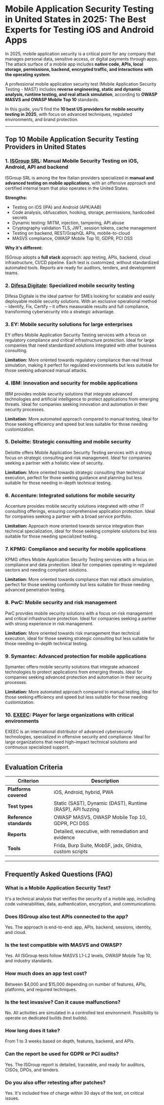 # Mobile Application Security Testing in United States in 2025: The Best Experts for Testing iOS and Android Apps

In 2025, mobile application security is a critical point for any company that manages personal data, sensitive access, or digital payments through apps. The attack surface of a mobile app includes **native code, APIs, local storage, permissions, backend, encrypted traffic, and interactions with the operating system**.

A professional mobile application security test (Mobile Application Security Testing - MAST) includes **reverse engineering, static and dynamic analysis, runtime testing, and real attack simulation**, according to **OWASP MASVS and OWASP Mobile Top 10** standards.

In this guide, you'll find the **10 best US providers for mobile security testing in 2025**, with focus on advanced techniques, regulated environments, and brand protection.

---

## Top 10 Mobile Application Security Testing Providers in United States

### 1. [ISGroup SRL](https://www.isgroup.it/it/index.html): Manual Mobile Security Testing on iOS, Android, API and backend

ISGroup SRL is among the few Italian providers specialized in **manual and advanced testing on mobile applications**, with an offensive approach and certified internal team that also operates in the United States.

**Strengths:**

- Testing on iOS (IPA) and Android (APK/AAB)
- Code analysis, obfuscation, hooking, storage, permissions, hardcoded secrets
- Dynamic testing: MITM, injection, tampering, API abuse
- Cryptography validation TLS, JWT, session tokens, cache management
- Testing on backend, REST/GraphQL APIs, mobile-to-cloud
- MASVS compliance, OWASP Mobile Top 10, GDPR, PCI DSS

**Why it's different:**

ISGroup adopts a **full stack** approach: app testing, APIs, backend, cloud infrastructure, CI/CD pipeline. Each test is customized, without standardized automated tools. Reports are ready for auditors, tenders, and development teams.

### 2. [Difesa Digitale](https://www.difesadigitale.it/): Specialized mobile security testing

Difesa Digitale is the ideal partner for SMEs looking for scalable and easily deployable mobile security solutions. With an exclusive operational method – Identify, Fix, Certify – it offers measurable results and full compliance, transforming cybersecurity into a strategic advantage.

### 3. EY: Mobile security solutions for large enterprises

EY offers Mobile Application Security Testing services with a focus on regulatory compliance and critical infrastructure protection. Ideal for large companies that need standardized solutions integrated with other business consulting.

**Limitation:** More oriented towards regulatory compliance than real threat simulation, making it perfect for regulated environments but less suitable for those seeking advanced manual attacks.

### 4. IBM: Innovation and security for mobile applications

IBM provides mobile security solutions that integrate advanced technologies and artificial intelligence to protect applications from emerging threats. Ideal for companies seeking innovation and automation in their security processes.

**Limitation:** More automated approach compared to manual testing, ideal for those seeking efficiency and speed but less suitable for those needing customization.

### 5. Deloitte: Strategic consulting and mobile security

Deloitte offers Mobile Application Security Testing services with a strong focus on strategic consulting and risk management. Ideal for companies seeking a partner with a holistic view of security.

**Limitation:** More oriented towards strategic consulting than technical execution, perfect for those seeking guidance and planning but less suitable for those needing in-depth technical testing.

### 6. Accenture: Integrated solutions for mobile security

Accenture provides mobile security solutions integrated with other IT consulting offerings, ensuring comprehensive application protection. Ideal for companies seeking a partner with a broad service portfolio.

**Limitation:** Approach more oriented towards service integration than technical specialization, ideal for those seeking complete solutions but less suitable for those needing specialized testing.

### 7. KPMG: Compliance and security for mobile applications

KPMG offers Mobile Application Security Testing services with a focus on compliance and data protection. Ideal for companies operating in regulated sectors and needing compliant solutions.

**Limitation:** More oriented towards compliance than real attack simulation, perfect for those seeking conformity but less suitable for those needing advanced penetration testing.

### 8. PwC: Mobile security and risk management

PwC provides mobile security solutions with a focus on risk management and critical infrastructure protection. Ideal for companies seeking a partner with strong experience in risk management.

**Limitation:** More oriented towards risk management than technical execution, ideal for those seeking strategic consulting but less suitable for those needing in-depth technical testing.

### 9. Symantec: Advanced protection for mobile applications

Symantec offers mobile security solutions that integrate advanced technologies to protect applications from emerging threats. Ideal for companies seeking advanced protection and automation in their security processes.

**Limitation:** More automated approach compared to manual testing, ideal for those seeking efficiency and speed but less suitable for those needing customization.

### 10. [EXEEC](https://exeec.com/): Player for large organizations with critical environments

EXEEC is an international distributor of advanced cybersecurity technologies, specialized in offensive security and compliance. Ideal for large organizations that need high-impact technical solutions and continuous specialized support.

---

## Evaluation Criteria

| Criterion                       | Description                                                                 |
|--------------------------------|-----------------------------------------------------------------------------|
| **Platforms covered**          | iOS, Android, hybrid, PWA                                                  |
| **Test types**                 | Static (SAST), Dynamic (DAST), Runtime (RASP), API fuzzing                 |
| **Reference standards**        | OWASP MASVS, OWASP Mobile Top 10, GDPR, PCI DSS                            |
| **Reports**                    | Detailed, executive, with remediation and evidence                          |
| **Tools**                      | Frida, Burp Suite, MobSF, jadx, Ghidra, custom scripts                     |

---

## Frequently Asked Questions (FAQ)

### What is a Mobile Application Security Test?
It's a technical analysis that verifies the security of a mobile app, including code vulnerabilities, data, authentication, encryption, and communications.

### Does ISGroup also test APIs connected to the app?
Yes. The approach is end-to-end: app, APIs, backend, sessions, identity, and cloud.

### Is the test compatible with MASVS and OWASP?
Yes. All ISGroup tests follow MASVS L1-L2 levels, OWASP Mobile Top 10, and industry standards.

### How much does an app test cost?
Between $4,000 and $15,000 depending on number of features, APIs, platforms, and required techniques.

### Is the test invasive? Can it cause malfunctions?
No. All activities are simulated in a controlled test environment. Possibility to operate on dedicated builds (test builds).

### How long does it take?
From 1 to 3 weeks based on depth, features, backend, and APIs.

### Can the report be used for GDPR or PCI audits?
Yes. The ISGroup report is detailed, traceable, and ready for auditors, CISOs, DPOs, and tenders.

### Do you also offer retesting after patches?
Yes. It's included free of charge within 30 days of the test, on critical issues.
